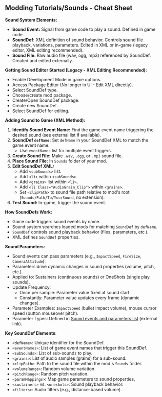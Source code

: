 ## Modding Tutorials/Sounds - Cheat Sheet

**Sound System Elements:**

- **Sound Event:** Signal from game code to play a sound. Defined in game code.
- **SoundDef:** XML definition of sound behavior. Controls sound file playback, variations, parameters. Edited in XML or in-game (legacy editor, XML editing recommended).
- **Sound File:** Raw audio file (wav, ogg, mp3) referenced by SoundDef. Created and edited externally.

**Getting Sound Editor Started (Legacy - XML Editing Recommended):**
- Enable Development Mode in game options.
- Access Package Editor (No longer in UI - Edit XML directly).
- Select SoundDef type.
- Choose/create mod package.
- Create/Open SoundDef package.
- Create new SoundDef.
- Select SoundDef for editing.

**Adding Sound to Game (XML Method):**
1. **Identify Sound Event Name:** Find the game event name triggering the desired sound (see external list if available).
2. **SoundDef `defName`:** Set `defName` in your SoundDef XML to match the game event name.
    - Use `eventNames` list for multiple event triggers.
3. **Create Sound File:** Make `.wav`, `.ogg`, or `.mp3` sound file.
4. **Place Sound File:** In `Sounds` folder of your mod.
5. **Edit SoundDef XML:**
    - Add `<subSounds>` list.
    - Add `<li>` within `<subSounds>`.
    - Add `<grains>` list within `<li>`.
    - Add `<li Class="AudioGrain_Clip">` within `<grains>`.
    - Set `<clipPath>` to sound file path relative to mod's root (`Sounds/Path/To/YourSound`, no extension).
6. **Test Sound:** In-game, trigger the sound event.

**How SoundDefs Work:**

- Game code triggers sound events by name.
- Sound system searches loaded mods for matching `SoundDef` by `defName`.
- `SoundDef` controls sound playback behavior (files, parameters, etc.).
- XML defines `SoundDef` properties.

**Sound Parameters:**

- Sound events can pass parameters (e.g., `ImpactSpeed`, `FireSize`, `CameraAltitude`).
- Parameters drive dynamic changes in sound properties (volume, pitch, etc.).
- Applied to: Sustainers (continuous sounds) or OneShots (single play sounds).
- Update Frequency:
    - Once per sample: Parameter value fixed at sound start.
    - Constantly: Parameter value updates every frame (dynamic changes).
- Parameter Examples: `ImpactSpeed` (bullet impact volume), mouse cursor speed (button mouseover pitch).
- Parameter Types: Defined in [Sound events and parameters list](https://docs.google.com/spreadsheet/pub?key=0AgWNUTNe4QC7dGpXa2ZHQTdPSU8yOVdrMllfbV9leEE&output=html) (external link).

**Key SoundDef Elements:**

- `<defName>`: Unique identifier for the SoundDef.
- `<eventNames>`: List of game event names that trigger this SoundDef.
- `<subSounds>`: List of sub-sounds to play.
- `<grains>`: List of audio samples (grains) for a sub-sound.
- `<clipPath>`: Path to the sound file within the mod's `Sounds` folder.
- `<volumeRange>`: Random volume variation.
- `<pitchRange>`: Random pitch variation.
- `<paramMappings>`: Map game parameters to sound properties.
- `<sustainers>` vs. `<oneshots>`: Sound playback behavior.
- `<filters>`: Audio filters (e.g., distance-based volume).

